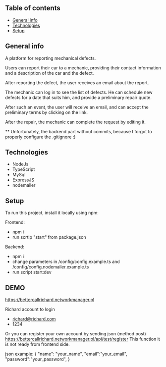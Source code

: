 ## Table of contents
* [General info](#general-info)
* [Technologies](#technologies)
* [Setup](#setup)

## General info
A platform for reporting mechanical defects. 

Users can report their car to a mechanic, providing their contact information and a description of the car and the defect.

After reporting the defect, the user receives an email about the report. 

The mechanic can log in to see the list of defects. 
He can schedule new defects for a date that suits him, and provide a preliminary repair quote.

After such an event, the user will receive an email, and can accept the preliminary terms by clicking on the link.

After the repair, the mechanic can complete the request by editing it.

	
** Unfortunately, the backend part without commits, because I forgot to properly configure the .gitignore :) 
  
## Technologies
* NodeJs
* TypeScript
* MySql
* ExpressJS
* nodemailer

	
## Setup
To run this project, install it locally using npm:

Frontend:
- npm i 
- run scrtip "start" from package.json

Backend:
- npm i 
- change parameters in /config/config.example.ts and /config/config.nodemailer.example.ts
- run script start:dev

## DEMO

https://bettercallrichard.networkmanager.pl

Richard account to login

- richard@richard.com
- 1234

Or you can register your own account by sending json (method post)  https://bettercallrichard.networkmanager.pl/api/test/register 
This function it is not ready from frontend side.

json example: 
{
  "name": "your_name",
  "email":"your_email",
  "password":"your_password",
}

